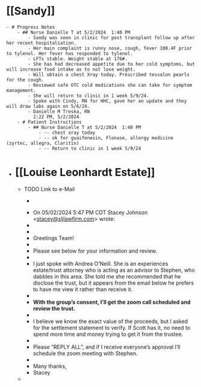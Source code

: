 # [[Sandy]]
	- # Progress Notes
		- ## Nurse Danielle T at 5/2/2024  1:40 PM
			- Sandy was seen in clinic for post transplant follow up after her recent hospitaliation.
			- Her main complaint is runny nose, cough, fever 100.4F prior to tylenol. Her fever has responded to tylenol.
			- LFTs stable. Weight stable at 176#.
			- She has had decreased appetite due to her cold symptoms, but will increase food intake as to not lose weight.
			- Will obtain a chest Xray today. Prescribed tessalon pearls for the cough.
			- Reviewed safe OTC cold medications she can take for symptom management.
			- She will return to clinic in 1 week 5/9/24.
			- Spoke with Cindy, RN for HHC, gave her an update and they will draw labs again on 5/6/24.
			- Danielle M Treska, RN
			  2:22 PM, 5/2/2024
		- # Patient Instructions
			- ## Nurse Danielle T at 5/2/2024  1:40 PM
				- -- chest xray today
				- -- ok for guaifenesin, Flonase, allergy medicine (zyrtec, allegra, Claritin)
				- -- Return to clinic in 1 week 5/9/24
- # [[Louise Leonhardt Estate]]
	- TODO Link to e-Mail
		- >
		- On 05/02/2024 5:47 PM CDT Stacey Johnson <[stacey@sljlawfirm.com](mailto:stacey@sljlawfirm.com)> wrote:
		-
		-
		- Greetings Team!
		-
		- Please see below for your information and review.
		-
		- I just spoke with Andrea O’Neill. She is an experiences estate/trust attorney who is acting as an advisor to Stephen, who dabbles in this area. She told me she recommended that he disclose the trust, but it appears from the email below he prefers to have me view it rather than receive it.
		-
		- **With the group’s consent, I’ll get the zoom call scheduled and review the trust.**
		-
		- I believe we know the exact value of the proceeds, but I asked for the settlement statement to verify. If Scott has it, no need to spend more time and money trying to get it from the trustee.
		-
		- Please “REPLY ALL”, and if I receive everyone’s approval I’ll schedule the zoom meeting with Stephen.
		-
		- Many thanks,
		- Stacey
	-